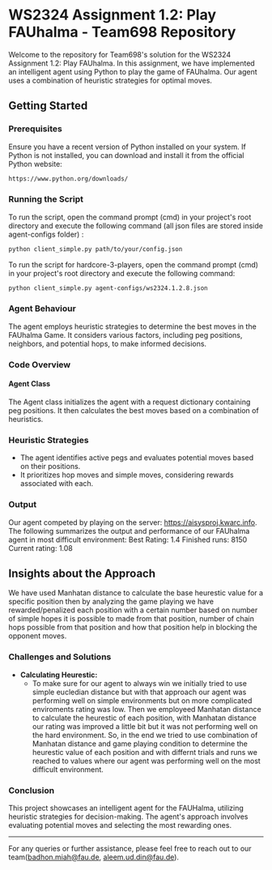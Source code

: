 # WS2324 Assignment 1.2: Play FAUhalma - Team698 Repository

Welcome to the repository for Team698's solution for the WS2324 Assignment 1.2: Play FAUhalma. In this assignment, we have implemented an intelligent agent using Python to play the game of FAUhalma. Our agent uses a combination of heuristic strategies for optimal moves.

## Getting Started

### Prerequisites

Ensure you have a recent version of Python installed on your system. If Python is not installed, you can download and install it from the official Python website:

```bash
https://www.python.org/downloads/
```

### Running the Script

To run the script, open the command prompt (cmd) in your project's root directory and execute the following command (all json files are stored inside agent-configs folder) :
```bash
python client_simple.py path/to/your/config.json
```
To run the script for hardcore-3-players, open the command prompt (cmd) in your project's root directory and execute the following command:
```bash
python client_simple.py agent-configs/ws2324.1.2.8.json
```

### Agent Behaviour

The agent employs heuristic strategies to determine the best moves in the FAUhalma Game. It considers various factors, including peg positions, neighbors, and potential hops, to make informed decisions.

### Code Overview
#### Agent Class
The Agent class initializes the agent with a request dictionary containing peg positions. It then calculates the best moves based on a combination of heuristics.

### Heuristic Strategies
- The agent identifies active pegs and evaluates potential moves based on their positions.
- It prioritizes hop moves and simple moves, considering rewards associated with each.

### Output

Our agent competed by playing on the server: https://aisysproj.kwarc.info.
The following summarizes the output and performance of our FAUhalma agent in most difficult environment:
Best Rating: 1.4
Finished runs: 8150
Current rating: 1.08 



## Insights about the Approach

We have used Manhatan distance to calculate the base heurestic value for a specific position then by analyzing the game playing we have rewarded/penalized each position with a certain number based on number of simple hopes it is possible to made from that position, number of chain hops possible from that position and how that position help in blocking the opponent moves. 

### Challenges and Solutions

- **Calculating Heurestic:** 
  - To make sure for our agent to always win we initially tried to use simple eucledian distance but with that approach our agent was performing well on simple environments but on more complicated enviroments rating was low. Then we employeed Manhatan distance to calculate the heurestic of each position, with Manhatan distance our rating was improved a little bit but it was not performing well on the hard environment. So, in the end we tried to use combination of Manhatan distance and game playing condition to determine the heurestic value of each position and with differnt trials and runs we reached to values where our agent was performing well on the most difficult environment.

### Conclusion

This project showcases an intelligent agent for the FAUHalma, utilizing heuristic strategies for decision-making. The agent's approach involves evaluating potential moves and selecting the most rewarding ones.

---

For any queries or further assistance, please feel free to reach out to our team(badhon.miah@fau.de, aleem.ud.din@fau.de).

